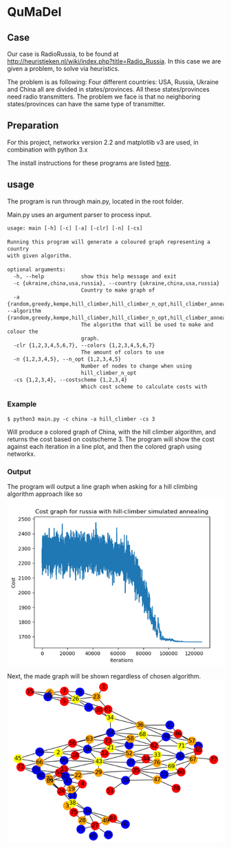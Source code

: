 # QuMaDel

## Case
Our case is RadioRussia, to be found at http://heuristieken.nl/wiki/index.php?title=Radio_Russia.
In this case we are given a problem, to solve via heuristics.

The problem is as following:
Four  different countries: USA, Russia, Ukraine and China all are divided in states/provinces. All these states/provinces need radio transmitters. The problem we face is that no neighboring states/provinces can have the same type of transmitter.

## Preparation

For this project, networkx version 2.2 and matplotlib v3 are used, in combination with python 3.x

The install instructions for these programs are listed [here](requirements.md).

## usage

The program is run through main.py, located in the root folder.

Main.py uses an argument parser to process input.


```
usage: main [-h] [-c] [-a] [-clr] [-n] [-cs]

Running this program will generate a coloured graph representing a country
with given algorithm.

optional arguments:
  -h, --help            show this help message and exit
  -c {ukraine,china,usa,russia}, --country {ukraine,china,usa,russia}
                        Country to make graph of
  -a {random,greedy,kempe,hill_climber,hill_climber_n_opt,hill_climber_annealing}, --algorithm {random,greedy,kempe,hill_climber,hill_climber_n_opt,hill_climber_annealing}
                        The algorithm that will be used to make and colour the
                        graph.
  -clr {1,2,3,4,5,6,7}, --colors {1,2,3,4,5,6,7}
                        The amount of colors to use
  -n {1,2,3,4,5}, --n_opt {1,2,3,4,5}
                        Number of nodes to change when using
                        hill_climber_n_opt
  -cs {1,2,3,4}, --costscheme {1,2,3,4}
                        Which cost scheme to calculate costs with

```

### Example
```
$ python3 main.py -c china -a hill_climber -cs 3
```

Will produce a colored graph of China, with the hill climber algorithm, and returns the cost based on costscheme 3. The program will show the cost against each iteration in a line plot, and then the colored graph using networkx.

### Output
The program will output a line graph when asking for a hill climbing algorithm approach
like so
![](results/chart.png)


Next, the made graph will be shown regardless of chosen algorithm.
![](results/graph.png)
